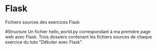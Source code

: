# Flask
Fichiers sources des exercices Flask

#Structure
Un fichier hello_world.py correspondant à ma première page web avec Flask.
Trois dossiers contenant les fichiers sources de chaque exercice du tuto "Débuter avec Flask".
